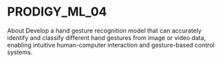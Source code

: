 # PRODIGY_ML_04
About Develop a hand gesture recognition model that can accurately identify and classify different hand gestures from image or video data, enabling intuitive human-computer interaction and gesture-based control systems.
